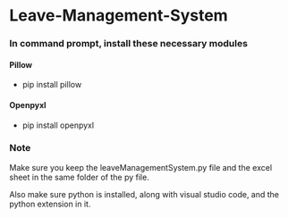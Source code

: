 # Leave-Management-System

<h3> In command prompt, install these necessary modules </h3>
<h4> Pillow </h4>

  - pip install pillow

<h4> Openpyxl </h4> 

  - pip install openpyxl 
  
 <h3> Note </h3>
 Make sure you keep the leaveManagementSystem.py file and the excel sheet in the same folder of the py file.
 
 Also make sure python is installed, along with visual studio code, and the python extension in it. 
